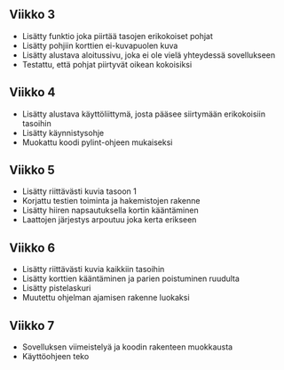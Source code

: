 ## Viikko 3
- Lisätty funktio joka piirtää tasojen erikokoiset pohjat
- Lisätty pohjiin korttien ei-kuvapuolen kuva
- Lisätty alustava aloitussivu, joka ei ole vielä yhteydessä sovellukseen
- Testattu, että pohjat piirtyvät oikean kokoisiksi

## Viikko 4
- Lisätty alustava käyttöliittymä, josta pääsee siirtymään erikokoisiin tasoihin
- Lisätty käynnistysohje
- Muokattu koodi pylint-ohjeen mukaiseksi

## Viikko 5
- Lisätty riittävästi kuvia tasoon 1
- Korjattu testien toiminta ja hakemistojen rakenne
- Lisätty hiiren napsautuksella kortin kääntäminen
- Laattojen järjestys arpoutuu joka kerta erikseen

## Viikko 6
- Lisätty riittävästi kuvia kaikkiin tasoihin
- Lisätty korttien kääntäminen ja parien poistuminen ruudulta
- Lisätty pistelaskuri
- Muutettu ohjelman ajamisen rakenne luokaksi

## Viikko 7
- Sovelluksen viimeistelyä ja koodin rakenteen muokkausta
- Käyttöohjeen teko
